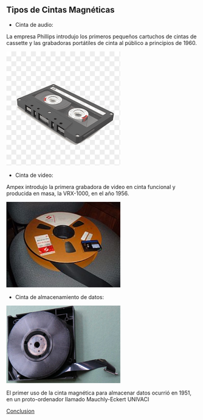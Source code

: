 ## Tipos de Cintas Magnéticas

* Cinta de audio: 

La empresa Phillips introdujo los primeros pequeños cartuchos de cintas de cassette y las grabadoras portátiles de cinta al público a principios de 1960. 

<img src="img/c3.png" width="300">


* Cinta de video: 

Ampex introdujo la primera grabadora de video en cinta funcional y producida en masa, la VRX-1000, en el año 1956. 

<img src="img/c3.jpg" width="300">


* Cinta de almacenamiento de datos:

<img src="img/c5.png" width="300">


El primer uso de la cinta magnética para almacenar datos ocurrió en 1951, en un proto-ordenador Ilamado Mauchly-Eckert UNIVACI

[Conclusion](conclusion.md)
